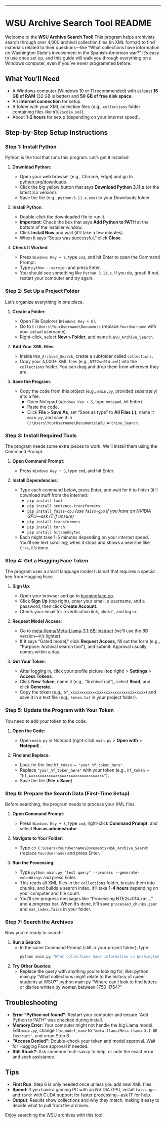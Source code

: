 
---

# WSU Archive Search Tool README

Welcome to the **WSU Archive Search Tool**! This program helps archivists search through over 4,000 archival collection files (in XML format) to find materials related to their questions—like “What collections have information on Washington State's involvement in the Spanish-American war?” It’s easy to use once set up, and this guide will walk you through everything on a Windows computer, even if you’ve never programmed before.

## What You’ll Need
- A Windows computer (Windows 10 or 11 recommended) with at least **16 GB of RAM** (32 GB is better) and **50 GB of free disk space**.
- An **internet connection** for setup.
- A folder with your XML collection files (e.g., `collections` folder containing files like `NTE2sc014.xml`).
- About **1-2 hours** for setup (depending on your internet speed).

## Step-by-Step Setup Instructions

### Step 1: Install Python
Python is the tool that runs this program. Let’s get it installed.

1. **Download Python**:
   - Open your web browser (e.g., Chrome, Edge) and go to [python.org/downloads](https://www.python.org/downloads/).
   - Click the big yellow button that says **Download Python 3.11.x** (or the latest 3.x version).
   - Save the file (e.g., `python-3.11.x.exe`) to your Downloads folder.

2. **Install Python**:
   - Double-click the downloaded file to run it.
   - **Important**: Check the box that says **Add Python to PATH** at the bottom of the installer window.
   - Click **Install Now** and wait (it’ll take a few minutes).
   - When it says “Setup was successful,” click **Close**.

3. **Check It Worked**:
   - Press `Windows Key + S`, type `cmd`, and hit Enter to open the Command Prompt.
   - Type `python --version` and press Enter.
   - You should see something like `Python 3.11.x`. If you do, great! If not, restart your computer and try again.

### Step 2: Set Up a Project Folder
Let’s organize everything in one place.

1. **Create a Folder**:
   - Open File Explorer (`Windows Key + E`).
   - Go to `C:\Users\YourUsername\Documents` (replace `YourUsername` with your actual username).
   - Right-click, select **New > Folder**, and name it `WSU_Archive_Search`.

2. **Add Your XML Files**:
   - Inside `WSU_Archive_Search`, create a subfolder called `collections`.
   - Copy your 4,000+ XML files (e.g., `NTE2sc014.xml`) into the `collections` folder. You can drag and drop them from wherever they are.

3. **Save the Program**:
   - Copy the code from this project (e.g., `main.py`, provided separately) into a file:
     - Open Notepad (`Windows Key + S`, type `notepad`, hit Enter).
     - Paste the code.
     - Click **File > Save As**, set “Save as type” to **All Files (*.*)**, name it `main.py`, and save it in `C:\Users\YourUsername\Documents\WSU_Archive_Search`.

### Step 3: Install Required Tools
The program needs some extra pieces to work. We’ll install them using the Command Prompt.

1. **Open Command Prompt**:
   - Press `Windows Key + S`, type `cmd`, and hit Enter.

2. **Install Dependencies**:
   - Type each command below, press Enter, and wait for it to finish (it’ll download stuff from the internet):
     - `pip install lxml`
     - `pip install sentence-transformers`
     - `pip install faiss-cpu` *(use `faiss-gpu` if you have an NVIDIA GPU—ask IT if unsure)*
     - `pip install transformers`
     - `pip install torch`
     - `pip install bitsandbytes`
   - Each might take 1-5 minutes depending on your internet speed. You’ll see text scrolling; when it stops and shows a new line like `C:\>`, it’s done.

### Step 4: Get a Hugging Face Token
The program uses a smart language model (Llama) that requires a special key from Hugging Face.

1. **Sign Up**:
   - Open your browser and go to [huggingface.co](https://huggingface.co/).
   - Click **Sign Up** (top right), enter your email, a username, and a password, then click **Create Account**.
   - Check your email for a verification link, click it, and log in.

2. **Request Model Access**:
   - Go to [meta-llama/Meta-Llama-3.1-8B-Instruct](https://huggingface.co/meta-llama/Meta-Llama-3.1-8B-Instruct) (we’ll use the 8B version—it’s lighter).
   - If it says “Gated model,” click **Request Access**, fill out the form (e.g., “Purpose: Archival search tool”), and submit. Approval usually comes within a day.

3. **Get Your Token**:
   - After logging in, click your profile picture (top right) > **Settings** > **Access Tokens**.
   - Click **New Token**, name it (e.g., “ArchiveTool”), select **Read**, and click **Generate**.
   - Copy the token (e.g., `hf_xxxxxxxxxxxxxxxxxxxxxxxxxxxxxxxxxx`) and save it in a text file (e.g., `token.txt` in your project folder).

### Step 5: Update the Program with Your Token
You need to add your token to the code.

1. **Open the Code**:
   - Open `main.py` in Notepad (right-click `main.py` > **Open with** > **Notepad**).

2. **Find and Replace**:
   - Look for the line `hf_token = "your_hf_token_here"`.
   - Replace `"your_hf_token_here"` with your token (e.g., `hf_token = "hf_xxxxxxxxxxxxxxxxxxxxxxxxxxxxxxxxxx"`).
   - Save the file (**File > Save**).

### Step 6: Prepare the Search Data (First-Time Setup)
Before searching, the program needs to process your XML files.

1. **Open Command Prompt**:
   - Press `Windows Key + S`, type `cmd`, right-click **Command Prompt**, and select **Run as administrator**.

2. **Navigate to Your Folder**:
   - Type `cd C:\Users\YourUsername\Documents\WSU_Archive_Search` (replace `YourUsername`) and press Enter.

3. **Run the Processing**:
   - Type `python main.py "test query" --process --generate-embeddings` and press Enter.
   - This reads all XML files in the `collections` folder, breaks them into chunks, and builds a search index. It’ll take **1-4 hours** depending on your computer and file count.
   - You’ll see progress messages like “Processing NTE2sc014.xml...” and a progress bar. When it’s done, it’ll save `processed_chunks.json` and `ead_index.faiss` in your folder.

### Step 7: Search the Archives
Now you’re ready to search!

1. **Run a Search**:
   - In the same Command Prompt (still in your project folder), type:
     ```cmd
     python main.py "What collections have information on Washington State's involvement in the Spanish-American war?"

2. **Try Other Queries**:
    - Replace the query with anything you're looking for, like:
    python main.py "What collections might relate to the history of queer students at WSU?"
    python main.py "Where can I look to find letters or diaries written by women between 1750-1754?"

## Troubleshooting
- **Error “Python not found”**: Restart your computer and ensure “Add Python to PATH” was checked during install.
- **Memory Error**: Your computer might not handle the big Llama model. Edit `main.py`, change `llm_model_name` to `"meta-llama/Meta-Llama-3.1-8B-Instruct"`, and rerun Step 6.
- **“Access Denied”**: Double-check your token and model approval. Wait for Hugging Face approval if needed.
- **Still Stuck?**: Ask someone tech-savvy to help, or note the exact error and seek assistance.

## Tips
- **First Run**: Step 6 is only needed once unless you add new XML files.
- **Speed**: If you have a gaming PC with an NVIDIA GPU, install `faiss-gpu` and `torch` with CUDA support for faster processing—ask IT for help.
- **Output**: Results show collections and why they match, making it easy to decide what to pull from the archives.

Enjoy searching the WSU archives with this tool! 